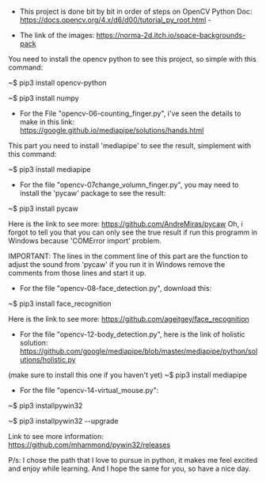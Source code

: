- This project is done bit by bit in order of steps on OpenCV Python Doc: https://docs.opencv.org/4.x/d6/d00/tutorial_py_root.html -


- The link of the images:
https://norma-2d.itch.io/space-backgrounds-pack



You need to install the opencv python to see this project, so simple with this command:

~$ pip3 install opencv-python

~$ pip3 install numpy



- For the File "opencv-06-counting_finger.py", i've seen the details to make in this link:
https://google.github.io/mediapipe/solutions/hands.html

This part you need to install 'mediapipe' to see the result, simplement with this command:

~$ pip3 install mediapipe



- For the file "opencv-07change_volumn_finger.py", you may need to install the 'pycaw' package to see the result:

~$ pip3 install pycaw

Here is the link to see more: https://github.com/AndreMiras/pycaw
Oh, i forgot to tell you that you can only see the true result if run this programm in Windows because 'COMError import' problem.

IMPORTANT:
The lines in the comment line of this part are the function to adjust the sound from 'pycaw' if you run it in Windows remove the comments from those lines and start it up.





- For the file "opencv-08-face_detection.py", download this:

~$ pip3 install face_recognition

Here is the link to see more: https://github.com/ageitgey/face_recognition





- For the file "opencv-12-body_detection.py", here is the link of holistic solution:
https://github.com/google/mediapipe/blob/master/mediapipe/python/solutions/holistic.py

(make sure to install this one if you haven't yet)
~$ pip3 install mediapipe





- For the file "opencv-14-virtual_mouse.py":

~$ pip3 installpywin32

~$ pip3 installpywin32 --upgrade

Link to see more information:
https://github.com/mhammond/pywin32/releases





P/s: I chose the path that I love to pursue in python, it makes me feel excited and enjoy while learning.
And I hope the same for you, so have a nice day.



